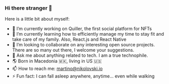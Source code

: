 ### Hi there stranger 👋

Here is a little bit about myself:

- 🔭 I’m currently working on Quiller, the first social platform for NFTs
- 🌱 I’m currently learning how to efficiently manage my time to stay fit and take care of my family. Also, React.js and React Native
- 🤝 I’m looking to collaborate on any interesting open source projects. There are so many out there, I welcome your suggestions.
- 💬 Ask me about anything related to tech. I am a true technophile.
- 🌎 Born in Macedonia 🇲🇰, living in US 🇺🇸 
- 📫 How to reach me: <a href="mailto:martino@nikolovski.io" target="_blank">martino@nikolovski.io</a>
- ⚡ Fun fact: I can fall asleep anywhere, anytime... even while walking

<!--
**nikolovski/nikolovski** is a ✨ _special_ ✨ repository because its `README.md` (this file) appears on your GitHub profile.

Here are some ideas to get you started:

- 🔭 I’m currently working on ...
- 🌱 I’m currently learning ...
- 👯 I’m looking to collaborate on ...
- 🤔 I’m looking for help with ...
- 💬 Ask me about ...
- 📫 How to reach me: ...
- 😄 Pronouns: ...
- ⚡ Fun fact: ...
-->
